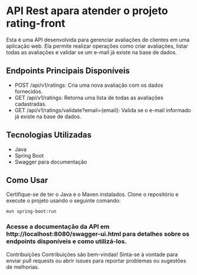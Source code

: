 # API Rest apara atender o projeto rating-front

Esta é uma API desenvolvida para gerenciar avaliações de clientes em uma aplicação web. Ela permite realizar operações como criar avaliações, listar todas as avaliações e validar se um e-mail já existe na base de dados.

## Endpoints Principais Disponíveis
 - POST /api/v1/ratings: Cria uma nova avaliação com os dados fornecidos.
 - GET /api/v1/ratings: Retorna uma lista de todas as avaliações cadastradas.
 - GET /api/v1/ratings/validate?email={email}: Valida se o e-mail informado já existe na base de dados.

## Tecnologias Utilizadas
 - Java
 - Spring Boot
 - Swagger para documentação

## Como Usar
Certifique-se de ter o Java e o Maven instalados. Clone o repositório e execute o projeto usando o seguinte comando:

```bash
mvn spring-boot:run
```



### Acesse a documentação da API em http://localhost:8080/swagger-ui.html para detalhes sobre os endpoints disponíveis e como utilizá-los.

Contribuições
Contribuições são bem-vindas! Sinta-se à vontade para enviar pull requests ou abrir issues para reportar problemas ou sugestões de melhorias.


